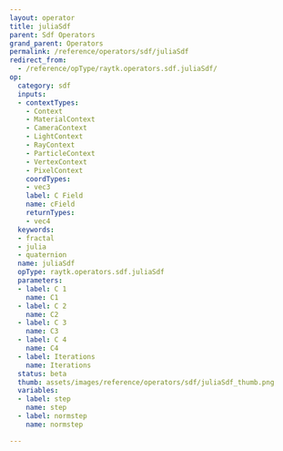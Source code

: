 ```yaml
---
layout: operator
title: juliaSdf
parent: Sdf Operators
grand_parent: Operators
permalink: /reference/operators/sdf/juliaSdf
redirect_from:
  - /reference/opType/raytk.operators.sdf.juliaSdf/
op:
  category: sdf
  inputs:
  - contextTypes:
    - Context
    - MaterialContext
    - CameraContext
    - LightContext
    - RayContext
    - ParticleContext
    - VertexContext
    - PixelContext
    coordTypes:
    - vec3
    label: C Field
    name: cField
    returnTypes:
    - vec4
  keywords:
  - fractal
  - julia
  - quaternion
  name: juliaSdf
  opType: raytk.operators.sdf.juliaSdf
  parameters:
  - label: C 1
    name: C1
  - label: C 2
    name: C2
  - label: C 3
    name: C3
  - label: C 4
    name: C4
  - label: Iterations
    name: Iterations
  status: beta
  thumb: assets/images/reference/operators/sdf/juliaSdf_thumb.png
  variables:
  - label: step
    name: step
  - label: normstep
    name: normstep

---
```

